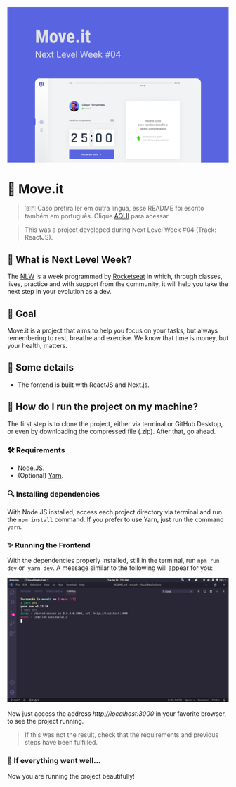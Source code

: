![Move.it Banner](readme-images/cover.png)

# :running: Move.it 

> :brazil: Caso prefira ler em outra língua, esse README foi escrito também em português. Clique [AQUI](/README_pt-br.md) para acessar.

> This was a project developed during Next Level Week #04 (Track: ReactJS).

## :rocket: What is Next Level Week? 

The [NLW](https://nextlevelweek.com/) is a week programmed by [Rocketseat](https://rocketseat.com.br/) in which, through classes, lives, practice and with support from the community, it will help you take the next step in your evolution as a dev.

## :dart: Goal 

Move.it is a project that aims to help you focus on your tasks, but always remembering to rest, breathe and exercise. We know that time is money, but your health, matters.

## :scroll: Some details 

* The fontend is built with ReactJS and Next.js.

## :thinking: How do I run the project on my machine? 

The first step is to clone the project, either via terminal or GitHub Desktop, or even by downloading the compressed file (.zip). After that, go ahead.

### :hammer_and_wrench: Requirements 

* [Node.JS](https://nodejs.org/).
* (Optional) [Yarn](https://yarnpkg.com/).

### :mag: Installing dependencies 

With Node.JS installed, access each project directory via terminal and run the `npm install` command. If you prefer to use Yarn, just run the command `yarn`.

### :sparkles: Running the Frontend

With the dependencies properly installed, still in the terminal, run `npm run dev` or` yarn dev`. A message similar to the following will appear for you:

![Result of the command in the terminal](readme-images/running-frontend.png)

Now just access the address *http://localhost:3000* in your favorite browser, to see the project running.

> If this was not the result, check that the requirements and previous steps have been fulfilled.

### :tada: If everything went well... 

Now you are running the project beautifully!
